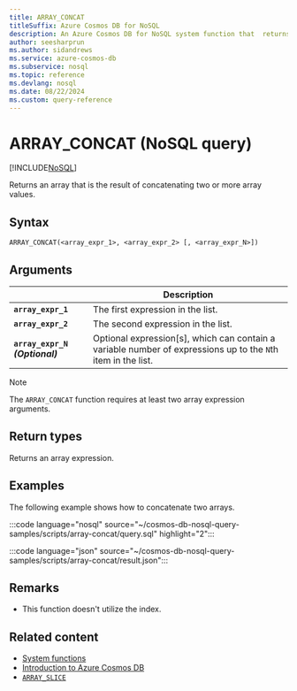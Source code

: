 ```yaml
---
title: ARRAY_CONCAT
titleSuffix: Azure Cosmos DB for NoSQL
description: An Azure Cosmos DB for NoSQL system function that  returns an array that is the result of concatenating two or more array values
author: seesharprun
ms.author: sidandrews
ms.service: azure-cosmos-db
ms.subservice: nosql
ms.topic: reference
ms.devlang: nosql
ms.date: 08/22/2024
ms.custom: query-reference
---
```


# ARRAY_CONCAT (NoSQL query)

[!INCLUDE[NoSQL](../../includes/appliesto-nosql.md)]

Returns an array that is the result of concatenating two or more array values.  

## Syntax

```nosql
ARRAY_CONCAT(<array_expr_1>, <array_expr_2> [, <array_expr_N>])  
```  

## Arguments

| | Description |
| --- | --- |
| **`array_expr_1`** | The first expression in the list. |
| **`array_expr_2`** | The second expression in the list. |
| **`array_expr_N` *(Optional)*** | Optional expression\[s\], which can contain a variable number of expressions up to the `N`th item in the list. |

> [!NOTE]
> The `ARRAY_CONCAT` function requires at least two array expression arguments.

## Return types

Returns an array expression.  

## Examples

The following example shows how to concatenate two arrays.  

:::code language="nosql" source="~/cosmos-db-nosql-query-samples/scripts/array-concat/query.sql" highlight="2":::  

:::code language="json" source="~/cosmos-db-nosql-query-samples/scripts/array-concat/result.json":::

## Remarks

- This function doesn't utilize the index.

## Related content

- [System functions](system-functions.yml)
- [Introduction to Azure Cosmos DB](../../introduction.md)
- [`ARRAY_SLICE`](array-slice.md)
